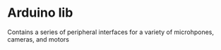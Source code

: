 # Arduino lib

Contains a series of peripheral interfaces for a variety of microhpones, cameras, and motors
